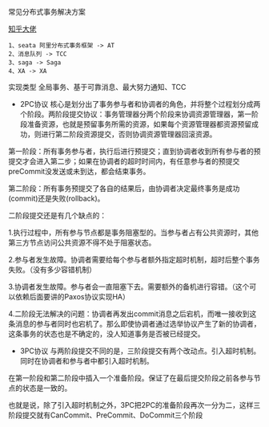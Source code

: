 常见分布式事务解决方案

[知乎大佬](https://zhuanlan.zhihu.com/p/78599954)

```
1、seata 阿里分布式事务框架 -> AT
2、消息队列 -> TCC
3、saga -> Saga
4、XA -> XA
```


实现类型
全局事务、基于可靠消息、最大努力通知、TCC

- 2PC协议
核心是划分出了事务参与者和协调者的角色，并将整个过程划分成两个阶段。两阶段提交协议：事务管理器分两个阶段来协调资源管理器，第一阶段准备资源，也就是预留事务所需的资源，如果每个资源管理器都资源预留成功，则进行第二阶段资源提交，否则协调资源管理器回滚资源。

第一阶段：所有事务参与者，执行后进行预提交；直到协调者收到所有参与者的预提交才会进入第二步；如果在协调者的超时时间内，有任意参与者的预提交preCommit没发送或未到达，都会结束事务。

第二阶段：所有事务预提交了各自的结果后，由协调者决定最终事务是成功(commit)还是失败(rollback)。

二阶段提交还是有几个缺点的：

1.执行过程中，所有参与节点都是事务阻塞型的。当参与者占有公共资源时，其他第三方节点访问公共资源不得不处于阻塞状态。

2.参与者发生故障。协调者需要给每个参与者额外指定超时机制，超时后整个事务失败。（没有多少容错机制）

3.协调者发生故障。参与者会一直阻塞下去。需要额外的备机进行容错。（这个可以依赖后面要讲的Paxos协议实现HA）

4.二阶段无法解决的问题：协调者再发出commit消息之后宕机，而唯一接收到这条消息的参与者同时也宕机了。那么即使协调者通过选举协议产生了新的协调者，这条事务的状态也是不确定的，没人知道事务是否被已经提交。

- 3PC协议
与两阶段提交不同的是，三阶段提交有两个改动点。引入超时机制。同时在协调者和参与者中都引入超时机制。

在第一阶段和第二阶段中插入一个准备阶段。保证了在最后提交阶段之前各参与节点的状态是一致的。

也就是说，除了引入超时机制之外，3PC把2PC的准备阶段再次一分为二，这样三阶段提交就有CanCommit、PreCommit、DoCommit三个阶段



